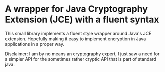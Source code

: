 A wrapper for Java Cryptography Extension (JCE) with a fluent syntax
=========================================================================

This small library implements a fluent style wrapper around Java's JCE
extension. Hopefully making it easy to implement encryption in Java
applications in a proper way.

Disclaimer: I am by no means an cryptography expert, I just saw a need
for a simpler API for the sometimes rather cryptic API that is part of
standard java.

